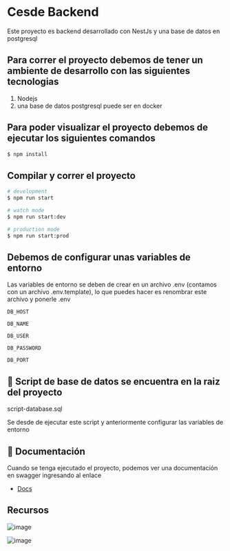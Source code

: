 
# Cesde Backend

Este proyecto es backend desarrollado con NestJs y una base de datos en postgresql




## Para correr el proyecto debemos de tener un ambiente de desarrollo con las siguientes tecnologias

1. Nodejs
2. una base de datos postgresql puede ser en docker

## Para poder visualizar el proyecto debemos de ejecutar los siguientes comandos

```bash
$ npm install
```

## Compilar y correr el proyecto

```bash
# development
$ npm run start

# watch mode
$ npm run start:dev

# production mode
$ npm run start:prod
```
## Debemos de configurar unas variables de entorno

Las variables de entorno se deben de crear en un archivo .env (contamos con un archivo .env.template), lo que puedes hacer es renombrar este archivo y ponerle .env

`DB_HOST`

`DB_NAME`

`DB_USER`

`DB_PASSWORD`

`DB_PORT`

## 🚀 Script de base de datos se encuentra en la raiz del proyecto


script-database.sql

Se desde de ejecutar este script y anteriormente configurar las variables de entorno


## 🔗 Documentación

Cuando se tenga ejecutado el proyecto, podemos ver una documentación en swagger
ingresando al enlace 

 - [Docs](http://localhost:3000/docs)

## Recursos

![image](https://github.com/user-attachments/assets/8f011651-f79d-4b07-bc74-e12803047bf1)

![image](https://github.com/user-attachments/assets/f3923a43-a1d7-44aa-a4a9-5d0d8efad3db)



